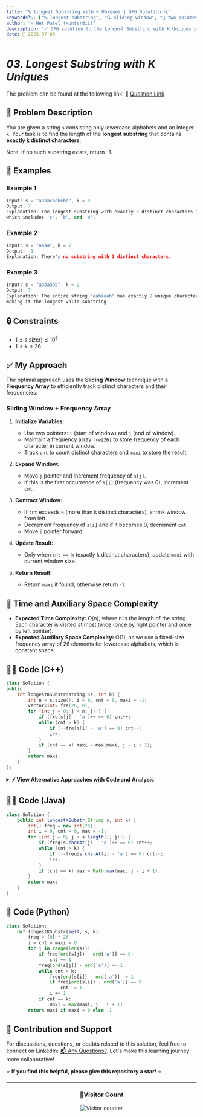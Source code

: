 ```yaml
---
title: "🔤 Longest Substring with K Uniques | GFG Solution 🔍"
keywords🏷️: ["🔤 longest substring", "🔍 sliding window", "📍 two pointers", "📈 frequency array", "📘 GFG", "🏁 competitive programming", "📚 DSA"]
author: "✍️ Het Patel (Hunterdii)"
description: "✅ GFG solution to the Longest Substring with K Uniques problem: find maximum length substring containing exactly k distinct characters using sliding window technique. 🚀"
date: 📅 2025-07-03
---
```


# *03. Longest Substring with K Uniques*

The problem can be found at the following link: 🔗 [Question Link](https://www.geeksforgeeks.org/problems/longest-k-unique-characters-substring0853/1)

## **🧩 Problem Description**

You are given a string `s` consisting only lowercase alphabets and an integer `k`. Your task is to find the length of the **longest substring** that contains **exactly k distinct characters**.

Note: If no such substring exists, return -1.

## **📘 Examples**

### Example 1

```cpp
Input: s = "aabacbebebe", k = 3
Output: 7
Explanation: The longest substring with exactly 3 distinct characters is "cbebebe", 
which includes 'c', 'b', and 'e'.
```

### Example 2

```cpp
Input: s = "aaaa", k = 2
Output: -1
Explanation: There's no substring with 2 distinct characters.
```

### Example 3

```cpp
Input: s = "aabaaab", k = 2
Output: 7
Explanation: The entire string "aabaaab" has exactly 2 unique characters 'a' and 'b', 
making it the longest valid substring.
```

## **🔒 Constraints**

* $1 \le \text{s.size()} \le 10^5$
* $1 \le k \le 26$

## **✅ My Approach**

The optimal approach uses the **Sliding Window** technique with a **Frequency Array** to efficiently track distinct characters and their frequencies:

### **Sliding Window + Frequency Array**

1. **Initialize Variables:**
   * Use two pointers: `i` (start of window) and `j` (end of window).
   * Maintain a frequency array `fre[26]` to store frequency of each character in current window.
   * Track `cnt` to count distinct characters and `maxi` to store the result.

2. **Expand Window:**
   * Move `j` pointer and increment frequency of `s[j]`.
   * If this is the first occurrence of `s[j]` (frequency was 0), increment `cnt`.

3. **Contract Window:**
   * If `cnt` exceeds `k` (more than k distinct characters), shrink window from left.
   * Decrement frequency of `s[i]` and if it becomes 0, decrement `cnt`.
   * Move `i` pointer forward.

4. **Update Result:**
   * Only when `cnt == k` (exactly k distinct characters), update `maxi` with current window size.

5. **Return Result:**
   * Return `maxi` if found, otherwise return -1.

## 📝 Time and Auxiliary Space Complexity

* **Expected Time Complexity:** O(n), where n is the length of the string. Each character is visited at most twice (once by right pointer and once by left pointer).
* **Expected Auxiliary Space Complexity:** O(1), as we use a fixed-size frequency array of 26 elements for lowercase alphabets, which is constant space.

## **🧑‍💻 Code (C++)**

```cpp
class Solution {
public:
    int longestKSubstr(string &s, int k) {
        int n = s.size(), i = 0, cnt = 0, maxi = -1;
        vector<int> fre(26, 0);
        for (int j = 0; j < n; j++) {
            if (fre[s[j] - 'a']++ == 0) cnt++;
            while (cnt > k) {
                if (--fre[s[i] - 'a'] == 0) cnt--;
                i++;
            }
            if (cnt == k) maxi = max(maxi, j - i + 1);
        }
        return maxi;
    }
};
```

<details>
<summary><b>⚡ View Alternative Approaches with Code and Analysis</b></summary>

## 📊 **2️⃣ HashMap Sliding Window Approach**

### 💡 Algorithm Steps:

1. Use an unordered_map to track character frequencies in the current window
2. Expand the window by moving the right pointer and adding characters
3. If distinct characters exceed k, shrink from left until exactly k remain
4. Track maximum window size when exactly k distinct characters are present

```cpp
class Solution {
public:
    int longestKSubstr(string &s, int k) {
        unordered_map<char, int> mp;
        int i = 0, maxLen = -1;
        for (int j = 0; j < s.size(); j++) {
            mp[s[j]]++;
            while (mp.size() > k) {
                if (--mp[s[i]] == 0) mp.erase(s[i]);
                i++;
            }
            if (mp.size() == k) maxLen = max(maxLen, j - i + 1);
        }
        return maxLen;
    }
};
```

### 📝 **Complexity Analysis:**

* **Time:** ⏱️ O(n)
* **Auxiliary Space:** 💾 O(k) - for storing at most k distinct characters

### ✅ **Why This Approach?**

* Works for any character set, not just lowercase letters
* Clear and intuitive logic
* Efficient hash map operations

## 📊 **3️⃣ Two-Pass Approach**

### 💡 Algorithm Steps:

1. First pass: Find all possible starting positions for valid substrings
2. Second pass: For each starting position, extend as far as possible while maintaining exactly k distinct characters
3. Track the maximum length found across all valid substrings

```cpp
class Solution {
public:
    int longestKSubstr(string &s, int k) {
        int n = s.size(), maxLen = -1;
        for (int i = 0; i < n; i++) {
            vector<int> freq(26, 0);
            int distinct = 0;
            for (int j = i; j < n; j++) {
                if (freq[s[j] - 'a']++ == 0) distinct++;
                if (distinct == k) maxLen = max(maxLen, j - i + 1);
                else if (distinct > k) break;
            }
        }
        return maxLen;
    }
};
```

### 📝 **Complexity Analysis:**

* **Time:** ⏱️ O(n²)
* **Auxiliary Space:** 💾 O(1) - constant space for frequency array

### ✅ **Why This Approach?**

* Simple nested loop structure
* Easy to understand and implement
* Good for small input sizes

## 📊 **4️⃣ Optimized Array-Based Tracking**

### 💡 Algorithm Steps:

1. Use a boolean array to track which characters are present in the current window
2. Use a separate frequency array to count occurrences
3. Maintain count of distinct characters manually
4. Slide window efficiently with single pass

```cpp
class Solution {
public:
    int longestKSubstr(string &s, int k) {
        int freq[26] = {0}, distinct = 0, left = 0, maxLen = -1;
        for (int right = 0; right < s.size(); right++) {
            if (freq[s[right] - 'a']++ == 0) distinct++;
            while (distinct > k) {
                if (--freq[s[left] - 'a'] == 0) distinct--;
                left++;
            }
            if (distinct == k) maxLen = max(maxLen, right - left + 1);
        }
        return maxLen;
    }
};
```

### 📝 **Complexity Analysis:**

* **Time:** ⏱️ O(n)
* **Auxiliary Space:** 💾 O(1) - constant space for fixed-size array

### ✅ **Why This Approach?**

* Fastest execution due to array access
* Minimal memory overhead
* Cache-friendly access pattern

## 🆚 **🔍 Comparison of Approaches**

| 🚀 **Approach**                    | ⏱️ **Time Complexity** | 💾 **Space Complexity** | ✅ **Pros**                        | ⚠️ **Cons**                           |
| ---------------------------------- | ---------------------- | ----------------------- | --------------------------------- | ------------------------------------- |
| 🔍 **Array-Based Sliding Window** | 🟢 O(n)                | 🟢 O(1)                 | ⚡ Fastest, minimal space         | 📝 Limited to lowercase letters      |
| 🔄 **HashMap Sliding Window**     | 🟢 O(n)                | 🟡 O(k)                 | 🚀 Works with any characters      | 💾 HashMap overhead                   |
| 🔺 **Two-Pass Approach**          | 🟡 O(n²)               | 🟢 O(1)                 | 🔧 Simple logic, easy to debug   | ⏰ Slower for large inputs           |
| ⏰ **Optimized Array Tracking**   | 🟢 O(n)                | 🟢 O(1)                 | 🚀 Cache-friendly, efficient     | 📝 Limited character set             |

### 🏆 **Best Choice Recommendation**

| 🎯 **Scenario**                                    | 🎖️ **Recommended Approach**          | 🔥 **Performance Rating** |
| -------------------------------------------------- | ------------------------------------- | ------------------------- |
| ⚡ **Maximum performance, lowercase letters only**    | 🥇 **Array-Based Sliding Window**    | ★★★★★                     |
| 🔧 **General purpose, any character set**             | 🥈 **HashMap Sliding Window**        | ★★★★☆                     |
| 📊 **Educational purposes, simple logic**             | 🥉 **Two-Pass Approach**             | ★★★☆☆                     |
| 🎯 **Balanced performance and clarity**               | 🎖️ **Optimized Array Tracking**     | ★★★★☆                     |

</details>

## **🧑‍💻 Code (Java)**

```java
class Solution {
    public int longestKSubstr(String s, int k) {
        int[] freq = new int[26];
        int i = 0, cnt = 0, max = -1;
        for (int j = 0; j < s.length(); j++) {
            if (freq[s.charAt(j) - 'a']++ == 0) cnt++;
            while (cnt > k) {
                if (--freq[s.charAt(i) - 'a'] == 0) cnt--;
                i++;
            }
            if (cnt == k) max = Math.max(max, j - i + 1);
        }
        return max;
    }
}
```

## **🐍 Code (Python)**

```python
class Solution:
    def longestKSubstr(self, s, k):
        freq = [0] * 26
        i = cnt = maxi = 0
        for j in range(len(s)):
            if freq[ord(s[j]) - ord('a')] == 0:
                cnt += 1
            freq[ord(s[j]) - ord('a')] += 1
            while cnt > k:
                freq[ord(s[i]) - ord('a')] -= 1
                if freq[ord(s[i]) - ord('a')] == 0:
                    cnt -= 1
                i += 1
            if cnt == k:
                maxi = max(maxi, j - i + 1)
        return maxi if maxi > 0 else -1
```

## 🧠 Contribution and Support

For discussions, questions, or doubts related to this solution, feel free to connect on LinkedIn: [📬 Any Questions?](https://www.linkedin.com/in/patel-hetkumar-sandipbhai-8b110525a/). Let's make this learning journey more collaborative!

⭐ **If you find this helpful, please give this repository a star!** ⭐

---

<div align="center">
  <h3><b>📍Visitor Count</b></h3>
</div>

<p align="center">
  <img src="https://profile-counter.glitch.me/Hunterdii/count.svg" alt="Visitor counter" />
</p>
